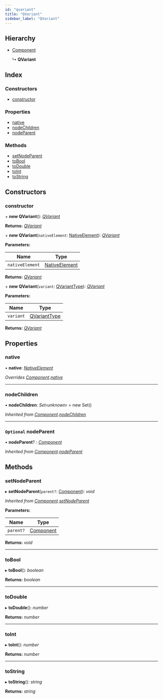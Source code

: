 ```yaml
---
id: "qvariant"
title: "QVariant"
sidebar_label: "QVariant"
---
```


## Hierarchy

* [Component](component.md)

  ↳ **QVariant**

## Index

### Constructors

* [constructor](qvariant.md#constructor)

### Properties

* [native](qvariant.md#native)
* [nodeChildren](qvariant.md#nodechildren)
* [nodeParent](qvariant.md#optional-nodeparent)

### Methods

* [setNodeParent](qvariant.md#setnodeparent)
* [toBool](qvariant.md#tobool)
* [toDouble](qvariant.md#todouble)
* [toInt](qvariant.md#toint)
* [toString](qvariant.md#tostring)

## Constructors

###  constructor

\+ **new QVariant**(): *[QVariant](qvariant.md)*

**Returns:** *[QVariant](qvariant.md)*

\+ **new QVariant**(`nativeElement`: [NativeElement](../globals.md#nativeelement)): *[QVariant](qvariant.md)*

**Parameters:**

Name | Type |
------ | ------ |
`nativeElement` | [NativeElement](../globals.md#nativeelement) |

**Returns:** *[QVariant](qvariant.md)*

\+ **new QVariant**(`variant`: [QVariantType](../globals.md#qvarianttype)): *[QVariant](qvariant.md)*

**Parameters:**

Name | Type |
------ | ------ |
`variant` | [QVariantType](../globals.md#qvarianttype) |

**Returns:** *[QVariant](qvariant.md)*

## Properties

###  native

• **native**: *[NativeElement](../globals.md#nativeelement)*

*Overrides [Component](component.md).[native](component.md#abstract-native)*

___

###  nodeChildren

• **nodeChildren**: *Set‹unknown›* =  new Set()

*Inherited from [Component](component.md).[nodeChildren](component.md#nodechildren)*

___

### `Optional` nodeParent

• **nodeParent**? : *[Component](component.md)*

*Inherited from [Component](component.md).[nodeParent](component.md#optional-nodeparent)*

## Methods

###  setNodeParent

▸ **setNodeParent**(`parent?`: [Component](component.md)): *void*

*Inherited from [Component](component.md).[setNodeParent](component.md#setnodeparent)*

**Parameters:**

Name | Type |
------ | ------ |
`parent?` | [Component](component.md) |

**Returns:** *void*

___

###  toBool

▸ **toBool**(): *boolean*

**Returns:** *boolean*

___

###  toDouble

▸ **toDouble**(): *number*

**Returns:** *number*

___

###  toInt

▸ **toInt**(): *number*

**Returns:** *number*

___

###  toString

▸ **toString**(): *string*

**Returns:** *string*

